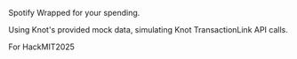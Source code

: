 Spotify Wrapped for your spending.

Using Knot's provided mock data, simulating Knot TransactionLink API calls.

For HackMIT2025
